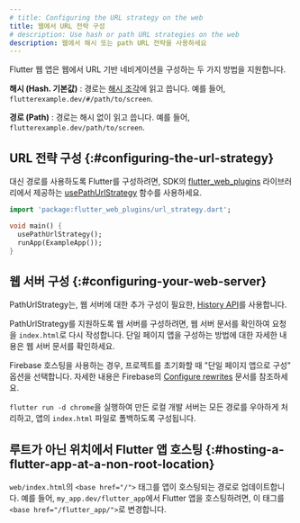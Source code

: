 ```yaml
---
# title: Configuring the URL strategy on the web
title: 웹에서 URL 전략 구성
# description: Use hash or path URL strategies on the web
description: 웹에서 해시 또는 path URL 전략을 사용하세요
---
```


Flutter 웹 앱은 웹에서 URL 기반 네비게이션을 구성하는 두 가지 방법을 지원합니다.

**해시 (Hash. 기본값)**
: 경로는 [해시 조각][hash fragment]에 읽고 씁니다. 예를 들어, `flutterexample.dev/#/path/to/screen`.

**경로 (Path)**
: 경로는 해시 없이 읽고 씁니다. 예를 들어, `flutterexample.dev/path/to/screen`.

## URL 전략 구성 {:#configuring-the-url-strategy}

대신 경로를 사용하도록 Flutter를 구성하려면, 
SDK의 [flutter_web_plugins][] 라이브러리에서 제공하는 [usePathUrlStrategy][] 함수를 사용하세요.

```dart
import 'package:flutter_web_plugins/url_strategy.dart';

void main() {
  usePathUrlStrategy();
  runApp(ExampleApp());
}
```

## 웹 서버 구성 {:#configuring-your-web-server}

PathUrlStrategy는, 웹 서버에 대한 추가 구성이 필요한, [History API][]를 사용합니다.

PathUrlStrategy를 지원하도록 웹 서버를 구성하려면, 웹 서버 문서를 확인하여 요청을 `index.html`로 다시 작성합니다. 
단일 페이지 앱을 구성하는 방법에 대한 자세한 내용은 웹 서버 문서를 확인하세요.

Firebase 호스팅을 사용하는 경우, 프로젝트를 초기화할 때 "단일 페이지 앱으로 구성" 옵션을 선택합니다. 
자세한 내용은 Firebase의 [Configure rewrites][] 문서를 참조하세요.

`flutter run -d chrome`을 실행하여 만든 로컬 개발 서버는 모든 경로를 우아하게 처리하고, 
앱의 `index.html` 파일로 폴백하도록 구성됩니다.

## 루트가 아닌 위치에서 Flutter 앱 호스팅 {:#hosting-a-flutter-app-at-a-non-root-location}

`web/index.html`의 `<base href="/">` 태그를 앱이 호스팅되는 경로로 업데이트합니다. 
예를 들어, `my_app.dev/flutter_app`에서 Flutter 앱을 호스팅하려면, 이 태그를 `<base href="/flutter_app/">`로 변경합니다.

[hash fragment]: https://en.wikipedia.org/wiki/Uniform_Resource_Locator#Syntax
[`HashUrlStrategy`]: {{site.api}}/flutter/flutter_web_plugins/HashUrlStrategy-class.html
[`PathUrlStrategy`]: {{site.api}}/flutter/flutter_web_plugins/PathUrlStrategy-class.html
[`setUrlStrategy`]: {{site.api}}/flutter/flutter_web_plugins/setUrlStrategy.html
[`url_strategy`]: {{site.pub-pkg}}/url_strategy
[usePathUrlStrategy]: {{site.api}}/flutter/flutter_web_plugins/usePathUrlStrategy.html
[flutter_web_plugins]: {{site.api}}/flutter/flutter_web_plugins/flutter_web_plugins-library.html
[History API]: https://developer.mozilla.org/en-US/docs/Web/API/History_API
[Configure rewrites]: {{site.firebase}}/docs/hosting/full-config#rewrites
